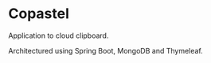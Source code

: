 # Copastel
Application to cloud clipboard.

Architectured using Spring Boot, MongoDB and Thymeleaf.
